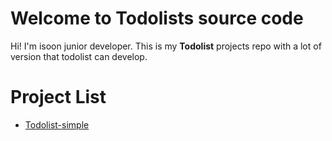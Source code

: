 # Welcome to Todolists source code
Hi! I'm isoon junior developer. This is my **Todolist** projects repo with a lot of version that todolist can develop.

# Project List
- [Todolist-simple](https://github.com/isoonissalty/todolist/tree/master/todolist-simple)
